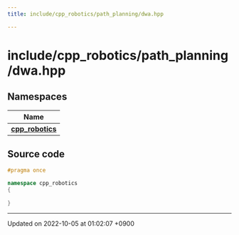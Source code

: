 ```yaml
---
title: include/cpp_robotics/path_planning/dwa.hpp

---
```


# include/cpp_robotics/path_planning/dwa.hpp



## Namespaces

| Name           |
| -------------- |
| **[cpp_robotics](/cpp_robotics/doxybook/Namespaces/namespacecpp__robotics/)**  |




## Source code

```cpp
#pragma once

namespace cpp_robotics
{
    
}
```


-------------------------------

Updated on 2022-10-05 at 01:02:07 +0900
